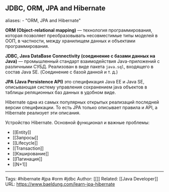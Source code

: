 ## JDBC, ORM, JPA and Hibernate
aliases: 
	- "ORM, JPA and Hibernate"

**ORM (Object-relational mapping)** — технология программирования, которая позволяет преобразовывать несовместимые типы моделей в ООП, в частности, между хранилищем данных и объектами программирования.

**JDBC, Java DataBase Connectivity (соединение с базами данных на Java)** — промышленный стандарт взаимодействия Java-приложений с различными СУБД. Реализован в виде пакета `java.sql`, входящего в состав Java SE. (Соединение с базой данной и т. д.)

**JPA (Java Persistence API)** это спецификация Java EE и Java SE, описывающая систему управления сохранением java объектов в таблицы реляционных баз данных в удобном виде.

Hibernate одна из самых популярных открытых реализаций последней версии спецификации. То есть JPA только описывает правила и API, а Hibernate реализует эти описания.

Устройство Hibernate. Основной функционал и важные проблемы:

- [[Entity]]
- [[Запросы]]
- [[Lifecycle]]
- [[Transaction]]
- [[Кэширование]]
- [[Пагинация]]
- [[N+1]]

---
Tags: #hibernate #jpa #orm #jdbc
Author: [[]]
Related: [[Java Developer]]
URL: https://www.baeldung.com/learn-jpa-hibernate